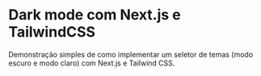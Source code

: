 # Dark mode com Next.js e TailwindCSS

Demonstração simples de como implementar um seletor de temas (modo escuro e modo claro) com Next.js e Tailwind CSS.